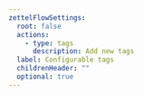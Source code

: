 ```yaml
---
zettelFlowSettings:
  root: false
  actions:
    - type: tags
      description: Add new tags
  label: Configurable tags
  childrenHeader: ""
  optional: true
---
```

